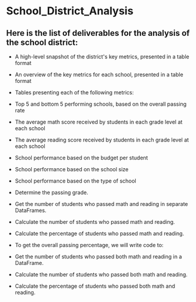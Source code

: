 # School_District_Analysis


## Here is the list of deliverables for the analysis of the school district: 

- A high-level snapshot of the district's key metrics, presented in a table format
- An overview of the key metrics for each school, presented in a table format
- Tables presenting each of the following metrics:
- Top 5 and bottom 5 performing schools, based on the overall passing rate
- The average math score received by students in each grade level at each school
- The average reading score received by students in each grade level at each school
- School performance based on the budget per student
- School performance based on the school size 
- School performance based on the type of school
- Determine the passing grade.
- Get the number of students who passed math and reading in separate DataFrames.
- Calculate the number of students who passed math and reading.
- Calculate the percentage of students who passed math and reading.
- To get the overall passing percentage, we will write code to:

- Get the number of students who passed both math and reading in a DataFrame.
- Calculate the number of students who passed both math and reading.
- Calculate the percentage of students who passed both math and reading.
